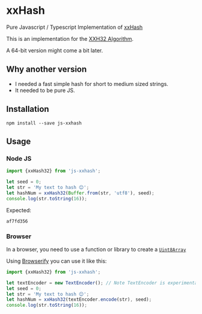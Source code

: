 # xxHash
Pure Javascript / Typescript Implementation of [xxHash](http://cyan4973.github.io/xxHash/)

This is an implementation for the
[XXH32 Algorithm](https://github.com/Cyan4973/xxHash/blob/master/doc/xxhash_spec.md#xxh32-algorithm-description).

A 64-bit version might come a bit later.

## Why another version
* I needed a fast simple hash for short to medium sized strings.
* It needed to be pure JS.

## Installation

```
npm install --save js-xxhash
```

## Usage

### Node JS

```typescript
import {xxHash32} from 'js-xxhash';

let seed = 0;
let str = 'My text to hash 😊';
let hashNum = xxHash32(Buffer.from(str, 'utf8'), seed);
console.log(str.toString(16));
```

Expected:
```
af7fd356
```


### Browser

In a browser, you need to use a function or library to create a
[`Uint8Array`](https://developer.mozilla.org/en-US/docs/Web/JavaScript/Reference/Global_Objects/Uint8Array)

Using [Browserify](http://browserify.org/) you can use it like this:
```typescript
import {xxHash32} from 'js-xxhash';

let textEncoder = new TextEncoder(); // Note TextEncoder is experimental
let seed = 0;
let str = 'My text to hash 😊';
let hashNum = xxHash32(textEncoder.encode(str), seed);
console.log(str.toString(16));

```


